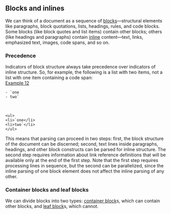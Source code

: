 ## Blocks and inlines

We can think of a document as a sequence of [blocks](https://github.github.com/gfm/#blocks)—structural elements like paragraphs, block quotations, lists, headings, rules, and code blocks. Some blocks (like block quotes and list items) contain other blocks; others (like headings and paragraphs) contain [inline](https://github.github.com/gfm/#inline) content—text, links, emphasized text, images, code spans, and so on.  

### Precedence

Indicators of block structure always take precedence over indicators of inline structure. So, for example, the following is a list with two items, not a list with one item containing a code span:  
[Example 12](https://github.github.com/gfm/#example-12)  

    - `one
    - two`

   

    <ul>
    <li>`one</li>
    <li>two`</li>
    </ul>

This means that parsing can proceed in two steps: first, the block structure of the document can be discerned; second, text lines inside paragraphs, headings, and other block constructs can be parsed for inline structure. The second step requires information about link reference definitions that will be available only at the end of the first step. Note that the first step requires processing lines in sequence, but the second can be parallelized, since the inline parsing of one block element does not affect the inline parsing of any other.  

### Container blocks and leaf blocks

We can divide blocks into two types: [container block](https://github.github.com/gfm/#container-block)s, which can contain other blocks, and [leaf block](https://github.github.com/gfm/#leaf-block)s, which cannot.  
